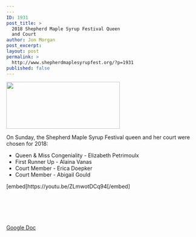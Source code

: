 ```yaml
---
---
ID: 1931
post_title: >
  2018 Shepherd Maple Syrup Festival Queen
  and Court
author: Jon Morgan
post_excerpt:
layout: post
permalink: >
  http://www.shepherdmaplesyrupfest.org/?p=1931
published: false
---
```

<img class="alignnone size-medium wp-image-1936" src="http://www.shepherdmaplesyrupfest.org/wp-content/uploads/2018/04/chrome_2018-04-08_18-44-04-300x124.png" alt="" width="300" height="124" />

On Sunday, the Shepherd Maple Syrup Festival queen and her court were chosen for 2018:
<ul>
 	<li>Queen &amp; Miss Congeniality - Elizabeth Petrimoulx</li>
 	<li>First Runner Up - Alaina Vanas</li>
 	<li>Court Member - Erica Doepker</li>
 	<li>Court Member - Abigail Gould</li>
</ul>
[embed]https://youtu.be/ZLmwotDCq94[/embed]

&nbsp;

&nbsp;

##

<a href="https://docs.google.com/document/d/1WOtKaU23yPL0_uvKs81mXaXA32eiMpFjSR1cJpECp3E/edit?usp=sharing">Google Doc</a>